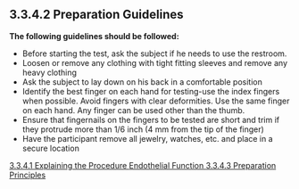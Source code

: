 ## 3.3.4.2 Preparation Guidelines

**The following guidelines should be followed:**

* Before starting the test, ask the subject if he needs to use the restroom.
* Loosen or remove any clothing with tight fitting sleeves and remove any heavy
clothing
* Ask the subject to lay down on his back in a comfortable position
* Identify the best finger on each hand for testing-use the index fingers when possible.
Avoid fingers with clear deformities. Use the same finger on each hand. Any finger
can be used other than the thumb.
* Ensure that fingernails on the fingers to be tested are short and trim if they protrude
more than 1/6 inch (4 mm from the tip of the finger)
* Have the participant remove all jewelry, watches, etc. and place in a secure location


<div class="center">
<div class="btn-group">
  <a href=":pages_path:/manuals/endothelial-function/3-03-04-01-explaining-procedure.md" class="btn btn-default">
    <span class="glyphicon glyphicon-chevron-left"></span>
    3.3.4.1 Explaining the Procedure
  </a>

  <a href=":pages_path:/manuals/endothelial-function" class="btn btn-default">
    <span class="glyphicon glyphicon-chevron-up"></span>
    Endothelial Function
  </a>

  <a href=":pages_path:/manuals/endothelial-function/3-03-04-03-preparation-principles.md" class="btn btn-success">
    3.3.4.3 Preparation Principles
    <span class="glyphicon glyphicon-chevron-right"></span>
  </a>
</div>
</div>